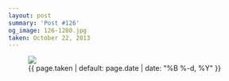 ```yaml
---
layout: post
summary: 'Post #126'
og_image: 126-1280.jpg
taken: October 22, 2013
---
```


<figure class="post">
<img sizes="(min-width: 700px) 50vw, calc(100vw - 2rem)" src="{{ site.assets_url }}/126-640.jpg" srcset="{{ site.assets_url }}/126-1280.jpg 1280w, {{ site.assets_url }}/126-960.jpg 960w, {{ site.assets_url }}/126-640.jpg 640w, {{ site.assets_url }}/126-320.jpg 320w"/>
<figcaption>
<time>{{ page.taken | default: page.date | date: "%B %-d, %Y" }}</time>
</figcaption>
</figure>
